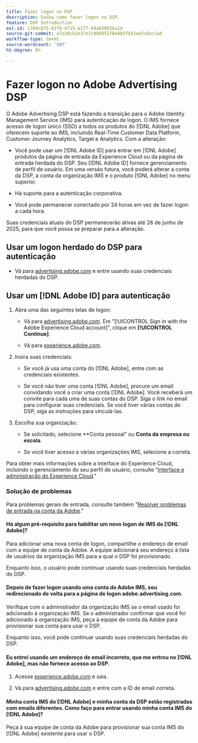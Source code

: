 ```yaml
---
title: Fazer logon no DSP
description: Saiba como fazer logon no DSP.
feature: DSP Introduction
exl-id: 1704cd75-81f8-4715-a177-69a03093ba1d
source-git-commit: a7e28cb2e37e1c9b6951f844b5f542ae2c8ac1a0
workflow-type: tm+mt
source-wordcount: '507'
ht-degree: 0%

---
```


# Fazer logon no Adobe Advertising DSP

O Adobe Advertising DSP está fazendo a transição para o Adobe Identity Management Service (IMS) para autenticação de logon. O IMS fornece acesso de logon único (SSO) a todos os produtos do [!DNL Adobe] que oferecem suporte ao IMS, incluindo Real-Time Customer Data Platform, Customer Journey Analytics, Target e Analytics. Com a alteração:

* Você pode usar um [!DNL Adobe ID] para entrar em [!DNL Adobe] produtos da página de entrada da Experience Cloud ou da página de entrada herdada do DSP. Seu [!DNL Adobe ID] fornece gerenciamento de perfil de usuário. Em uma versão futura, você poderá alterar a conta da DSP, a conta da organização IMS e o produto [!DNL Adobe] no menu superior.

* Há suporte para a autenticação corporativa.

* Você pode permanecer conectado por 24 horas em vez de fazer logon a cada hora.

Suas credenciais atuais do DSP permanecerão ativas até 26 de junho de 2025, para que você possa se preparar para a alteração.

## Usar um logon herdado do DSP para autenticação

* Vá para [advertising.adobe.com](https://advertising.adobe.com) e entre usando suas credenciais herdadas do DSP.

## Usar um [!DNL Adobe ID] para autenticação

1. Abra uma das seguintes telas de logon:

   * Vá para [advertising.adobe.com](https://advertising.adobe.com). Em &quot;[!UICONTROL Sign in with the Adobe Experience Cloud account]&quot;, clique em **[!UICONTROL Continue]**.

   * Vá para [experience.adobe.com](https://experience.adobe.com).

1. Insira suas credenciais:

   * Se você já usa uma conta do [!DNL Adobe], entre com as credenciais existentes.

   * Se você não tiver uma conta [!DNL Adobe], procure um email convidando você a criar uma conta [!DNL Adobe]. Você receberá um convite para cada uma de suas contas do DSP. Siga o link no email para configurar suas credenciais. Se você tiver várias contas do DSP, siga as instruções para vinculá-las.

1. Escolha sua organização:

   * Se solicitado, selecione **Conta pessoal&quot; ou **Conta da empresa ou escola**.

   * Se você tiver acesso a várias organizações IMS, selecione a correta.

Para obter mais informações sobre a interface do Experience Cloud, incluindo o gerenciamento do seu perfil de usuário, consulte &quot;[Interface e administração do Experience Cloud](https://experienceleague.adobe.com/en/docs/core-services/interface/experience-cloud).&quot;

### Solução de problemas

Para problemas gerais de entrada, consulte também &quot;[Resolver problemas de entrada na conta da Adobe](https://helpx.adobe.com/manage-account/kb/account-password-sign-help.linkfree.html).&quot;

#### Há algum pré-requisito para habilitar um novo logon de IMS do [!DNL Adobe]?

Para adicionar uma nova conta de logon, compartilhe o endereço de email com a equipe de conta da Adobe. A equipe adicionará seu endereço à lista de usuários da organização IMS para a qual o DSP foi provisionado.

Enquanto isso, o usuário pode continuar usando suas credenciais herdadas do DSP.

#### Depois de fazer logon usando uma conta do Adobe IMS, sou redirecionado de volta para a página de logon adobe.advertising.com.

Verifique com o administrador da organização IMS se o email usado foi adicionado à organização IMS. Se o administrador confirmar que você foi adicionado à organização IMS, peça à equipe de conta da Adobe para provisionar sua conta para usar o DSP.

Enquanto isso, você pode continuar usando suas credenciais herdadas do DSP.

#### Eu entrei usando um endereço de email incorreto, que me entrou no [!DNL Adobe], mas não fornece acesso ao DSP.

1. Acesse [experience.adobe.com](https://experience.adobe.com) e saia.

1. Vá para [advertising.adobe.com](https://advertising.adobe.com) e entre com a ID de email correta.

#### Minha conta IMS do [!DNL Adobe] e minha conta da DSP estão registradas com emails diferentes. Como faço para entrar usando minha conta IMS do [!DNL Adobe]?

Peça à sua equipe de conta da Adobe para provisionar sua conta IMS do [!DNL Adobe] existente para usar o DSP.
